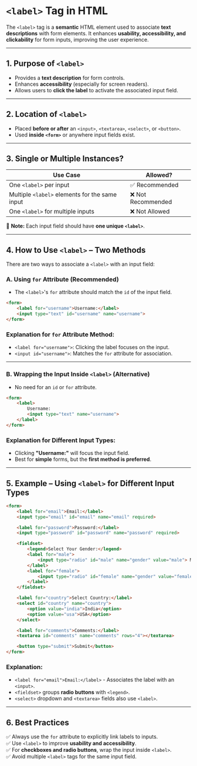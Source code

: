 # **`<label>` Tag in HTML**  

The `<label>` tag is a **semantic** HTML element used to associate **text descriptions** with form elements. It enhances **usability, accessibility, and clickability** for form inputs, improving the user experience.

---

## **1. Purpose of `<label>`**

- Provides a **text description** for form controls.
- Enhances **accessibility** (especially for screen readers).
- Allows users to **click the label** to activate the associated input field.

---

## **2. Location of `<label>`**

- Placed **before or after** an `<input>`, `<textarea>`, `<select>`, or `<button>`.
- Used **inside `<form>`** or anywhere input fields exist.

---

## **3. Single or Multiple Instances?**

| **Use Case** | **Allowed?** |
|-------------|------------|
| One `<label>` per input | ✅ Recommended |
| Multiple `<label>` elements for the same input | ❌ Not Recommended |
| One `<label>` for multiple inputs | ❌ Not Allowed |

🚨 **Note:** Each input field should have **one unique `<label>`**.

---

## **4. How to Use `<label>` – Two Methods**

There are two ways to associate a `<label>` with an input field:  

### **A. Using `for` Attribute (Recommended)**

- The `<label>`'s `for` attribute should match the `id` of the input field.

```html
<form>
    <label for="username">Username:</label>
    <input type="text" id="username" name="username">
</form>
```

### **Explanation for `for` Attribute Method:**

- `<label for="username">`: Clicking the label focuses on the input.
- `<input id="username">`: Matches the `for` attribute for association.

---

### **B. Wrapping the Input Inside `<label>` (Alternative)**

- No need for an `id` or `for` attribute.

```html
<form>
    <label>
        Username:
        <input type="text" name="username">
    </label>
</form>
```

### **Explanation for Different Input Types:**

- Clicking **"Username:"** will focus the input field.
- Best for **simple** forms, but the **first method is preferred**.

---

## **5. Example – Using `<label>` for Different Input Types**

```html
<form>
    <label for="email">Email:</label>
    <input type="email" id="email" name="email" required>

    <label for="password">Password:</label>
    <input type="password" id="password" name="password" required>

    <fieldset>
        <legend>Select Your Gender:</legend>
        <label for="male">
            <input type="radio" id="male" name="gender" value="male"> Male
        </label>
        <label for="female">
            <input type="radio" id="female" name="gender" value="female"> Female
        </label>
    </fieldset>

    <label for="country">Select Country:</label>
    <select id="country" name="country">
        <option value="india">India</option>
        <option value="usa">USA</option>
    </select>

    <label for="comments">Comments:</label>
    <textarea id="comments" name="comments" rows="4"></textarea>

    <button type="submit">Submit</button>
</form>
```

### **Explanation:**

- `<label for="email">Email:</label>` - Associates the label with an `<input>`.
- `<fieldset>` groups **radio buttons** with `<legend>`.
- `<select>` dropdown and `<textarea>` fields also use `<label>`.

---

## **6. Best Practices**

✅ Always use the `for` attribute to explicitly link labels to inputs.  
✅ Use `<label>` to improve **usability and accessibility**.  
✅ For **checkboxes and radio buttons**, wrap the input inside `<label>`.  
✅ Avoid multiple `<label>` tags for the same input field.  
